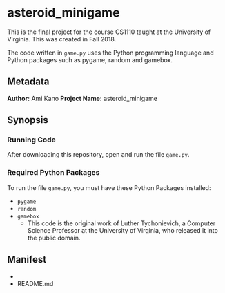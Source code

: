 # asteroid_minigame

This is the final project for the course CS1110 taught at the University of Virginia. This was created in Fall 2018.

The code written in `game.py` uses the Python programming language and Python packages such as pygame, random and gamebox. 

## Metadata
**Author:** Ami Kano
**Project Name:** asteroid_minigame

## Synopsis

### Running Code

After downloading this repository, open and run the file `game.py`.

### Required Python Packages

To run the file `game.py`, you must have these Python Packages installed:

* `pygame`
* `random`
* `gamebox`
  * This code is the original work of Luther Tychonievich, a Computer Science Professor at the University of Virginia, who released it into the public domain.

## Manifest

* 
* README.md
